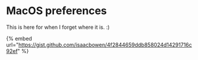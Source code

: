 # MacOS preferences

This is here for when I forget where it is. :)

{% embed url="https://gist.github.com/isaacbowen/4f2844659ddb858024d14291716c92ef" %}
